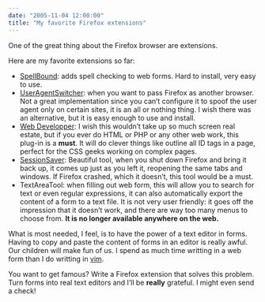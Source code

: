 ```yaml
---
date: "2005-11-04 12:00:00"
title: "My favorite Firefox extensions"
---
```




One of the great thing about the Firefox browser are extensions.

Here are my favorite extensions so far:

- [SpellBound](http://spellbound.sourceforge.net/): adds spell checking to web forms. Hard to install, very easy to use. 
- [UserAgentSwitcher](http://chrispederick.com/work/useragentswitcher/): when you want to pass Firefox as another browser. Not a great implementation since you can&rsquo;t configure it to spoof the user agent only on certain sites, it is an all or nothing thing. I wish there was an alternative, but it is easy enough to use and install. 
- [Web Developper](http://chrispederick.com/work/webdeveloper/): I wish this wouldn&rsquo;t take up so much screen real estate, but if you ever do HTML or PHP or any other web work, this plug-in is a __must__. It will do clever things like outline all ID tags in a page, perfect for the CSS geeks working on complex pages.
- [SessionSaver](http://adblock.ethereal.net/alchemy.cgi/SessionSaver/): Beautiful tool, when you shut down Firefox and bring it back up, it comes up just as you left it, reopening the same tabs and windows. If Firefox crashed, which it doesn&rsquo;t, this tool would be a must.
- TextAreaTool: when filling out web form, this will allow you to search for text or even regular expressions, it can also automatically export the content of a form to a text file. It is not very user friendly: it goes off the impression that it doesn&rsquo;t work, and there are way too many menus to choose from. __It is no longer available anywhere on the web.__


What is most needed, I feel, is to have the power of a text editor in forms. Having to copy and paste the content of forms in an editor is really awful. Our children will make fun of us. I spend as much time writting in a web form than I do writting in [vim](http://www.vim.org).

You want to get famous? Write a Firefox extension that solves this problem. Turn forms into real text editors and I&rsquo;ll be __really__ grateful. I might even send a check!

